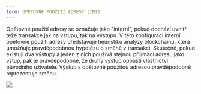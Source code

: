 ```yaml
---
term: OPĚTOVNÉ POUŽITÍ ADRESY (INT)
---
```


Opětovné použití adresy se označuje jako "interní", pokud dochází uvnitř téže transakce jak na vstupu, tak na výstupu. V této konfiguraci interní opětovné použití adresy představuje heuristiku analýzy blockchainu, která umožňuje pravděpodobnou hypotézu o změně v transakci. Skutečně, pokud existují dva výstupy a jeden z nich používá stejnou přijímací adresu jako vstup, pak je pravděpodobné, že druhý výstup opouští vlastnictví původního uživatele. Výstup s opětovně použitou adresou pravděpodobně reprezentuje změnu.

![](../../dictionnaire/assets/10.png)